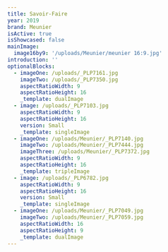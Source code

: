 ```yaml
---
title: Savoir-Faire
year: 2019
brand: Meunier
isActive: true
isShowcased: false
mainImage:
  image16by9: '/uploads/Meunier/meunier 16:9.jpg'
introduction: ''
optionalBlocks:
  - imageOne: /uploads/_PLP7161.jpg
    imageTwo: /uploads/_PLP7350.jpg
    aspectRatioWidth: 9
    aspectRatioHeight: 16
    _template: dualImage
  - image: /uploads/_PLP7103.jpg
    aspectRatioWidth: 9
    aspectRatioHeight: 16
    version: Small
    _template: singleImage
  - imageOne: /uploads/Meunier/_PLP7140.jpg
    imageTwo: /uploads/Meunier/_PLP7444.jpg
    imageThree: /uploads/Meunier/_PLP7372.jpg
    aspectRatioWidth: 9
    aspectRatioHeight: 16
    _template: tripleImage
  - image: /uploads/_PLP6782.jpg
    aspectRatioWidth: 9
    aspectRatioHeight: 16
    version: Small
    _template: singleImage
  - imageOne: /uploads/Meunier/_PLP7049.jpg
    imageTwo: /uploads/Meunier/_PLP7059.jpg
    aspectRatioWidth: 16
    aspectRatioHeight: 9
    _template: dualImage
---
```


